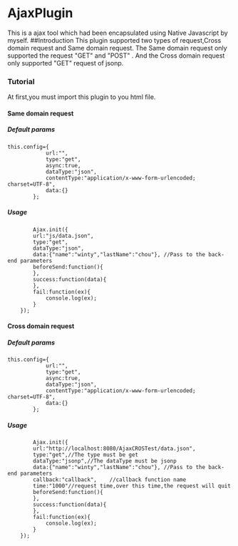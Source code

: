 # AjaxPlugin
This is a ajax tool which had been encapsulated using Native Javascript by myself.
##Introduction
    This plugin supported two types of request,Cross domain request and Same domain request.
    The Same domain request only supported the request "GET" and "POST" .
    And the  Cross domain request only supported "GET" request of jsonp.
    
### Tutorial
At first,you must import this plugin to you html file.

#### Same domain request

##### Default params
    this.config={
		    	url:"",
    			type:"get",
    			async:true,
    			dataType:"json",
	    		contentType:"application/x-www-form-urlencoded; charset=UTF-8",
    			data:{}
    		};
##### Usage
    		Ajax.init({
    		url:"js/data.json",
    		type:"get",
    		dataType:"json",
	    	data:{"name":"winty","lastName":"chou"}, //Pass to the back-end parameters
    		beforeSend:function(){         
	    	},
    		success:function(data){  
	    	},
    		fail:function(ex){
		    	console.log(ex);
    		}
    	});
#### Cross domain request
##### Default params
    this.config={
		    	url:"",
    			type:"get",
    			async:true,
    			dataType:"json",
	    		contentType:"application/x-www-form-urlencoded; charset=UTF-8",
    			data:{}
    		};
##### Usage
	    	Ajax.init({
    		url:"http://localhost:8080/AjaxCROSTest/data.json",
		    type:"get",//The type must be get
    		dataType:"jsonp",//The dataType must be jsonp
    		data:{"name":"winty","lastName":"chou"}, //Pass to the back-end parameters
    		callback:"callback",	//callback function name
    		time:"1000"//request time,over this time,the request will quit
	    	beforeSend:function(){
    		},
	    	success:function(data){
    		},
	    	fail:function(ex){
    			console.log(ex);
    		}
	    });
